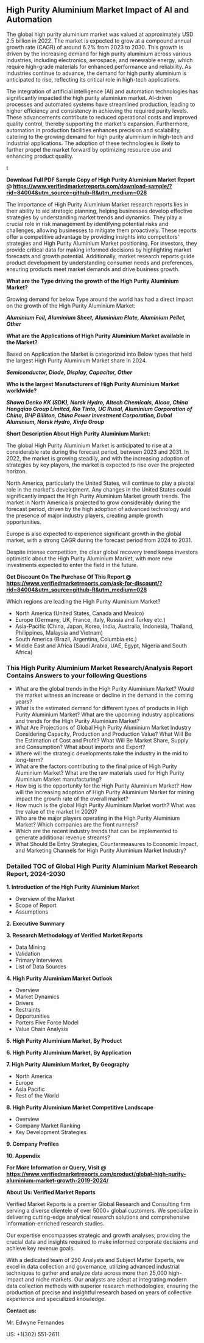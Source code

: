 <h2>High Purity Aluminium Market Impact of AI and Automation</h2><p>The global high purity aluminium market was valued at approximately USD 2.5 billion in 2022. The market is expected to grow at a compound annual growth rate (CAGR) of around 6.2% from 2023 to 2030. This growth is driven by the increasing demand for high purity aluminium across various industries, including electronics, aerospace, and renewable energy, which require high-grade materials for enhanced performance and reliability. As industries continue to advance, the demand for high purity aluminium is anticipated to rise, reflecting its critical role in high-tech applications.</p><p>The integration of artificial intelligence (AI) and automation technologies has significantly impacted the high purity aluminium market. AI-driven processes and automated systems have streamlined production, leading to higher efficiency and consistency in achieving the required purity levels. These advancements contribute to reduced operational costs and improved quality control, thereby supporting the market's expansion. Furthermore, automation in production facilities enhances precision and scalability, catering to the growing demand for high purity aluminium in high-tech and industrial applications. The adoption of these technologies is likely to further propel the market forward by optimizing resource use and enhancing product quality.</p>t</p><p id="" class=""><strong>Download Full PDF Sample Copy of High Purity Aluminium Market Report @ <a href="https://www.verifiedmarketreports.com/download-sample/?rid=84004&utm_source=github-R&utm_medium=028" target="_blank">https://www.verifiedmarketreports.com/download-sample/?rid=84004&utm_source=github-R&utm_medium=028</a></strong></p><p>The importance of&nbsp;High Purity Aluminium Market research reports lies in their ability to aid strategic planning, helping businesses develop effective strategies by understanding market trends and dynamics. They play a crucial role in risk management by identifying potential risks and challenges, allowing businesses to mitigate them proactively. These reports offer a competitive advantage by providing insights into competitors' strategies and High Purity Aluminium Market positioning. For investors, they provide critical data for making informed decisions by highlighting market forecasts and growth potential. Additionally, market research reports guide product development by understanding consumer needs and preferences, ensuring products meet market demands and drive business growth.</p><p><strong>What are the&nbsp;Type driving the growth of the High Purity Aluminium Market?</strong></p><p id="" class="">Growing demand for below Type around the world has had a direct impact on the growth of the High Purity Aluminium Market:</p><em><strong>Aluminium Foil, Aluminium Sheet, Aluminium Plate, Aluminium Pellet, Other</strong></em></p><strong>What are the&nbsp;Applications&nbsp;of High Purity Aluminium Market available in the Market?</strong></p><p id="" class="">Based on Application the Market is categorized into Below types that held the largest High Purity Aluminium Market share In 2024.</p><em><strong>Semiconductor, Diode, Display, Capacitor, Other</strong></em></p><strong>Who is the largest Manufacturers of High Purity Aluminium Market worldwide?</strong></p><p><em><strong>Showa Denko KK (SDK), Norsk Hydro, Altech Chemicals, Alcoa, China Hongqiao Group Limited, Rio Tinto, UC Rusal, Aluminium Corporation of China, BHP Billiton, China Power Investment Corporation, Dubal Aluminium, Norsk Hydro, Xinfa Group</strong></em></p><p id="" class=""><strong>Short Description About High Purity Aluminium Market:</strong></p><p>The global High Purity Aluminium Market is anticipated to rise at a considerable rate during the forecast period, between 2023 and 2031. In 2022, the market is growing steadily, and with the increasing adoption of strategies by key players, the market is expected to rise over the projected horizon.</p><p>North America, particularly the United States, will continue to play a pivotal role in the market's development. Any changes in the United States could significantly impact the High Purity Aluminium Market growth trends. The market in North America is projected to grow considerably during the forecast period, driven by the high adoption of advanced technology and the presence of major industry players, creating ample growth opportunities.</p><p>Europe is also expected to experience significant growth in the global market, with a strong CAGR during the forecast period from 2024 to 2031.</p><p>Despite intense competition, the clear global recovery trend keeps investors optimistic about the High Purity Aluminium Market, with more new investments expected to enter the field in the future.</p><p id="" class=""><strong>Get Discount On The Purchase Of This Report @ <a href="https://www.verifiedmarketreports.com/ask-for-discount/?rid=84004&utm_source=github-R&utm_medium=028" target="_blank">https://www.verifiedmarketreports.com/ask-for-discount/?rid=84004&utm_source=github-R&utm_medium=028</a></strong></p>Which regions are leading the High Purity Aluminium Market?</p><ul><li>North America (United States, Canada and Mexico)</li><li>Europe (Germany, UK, France, Italy, Russia and Turkey etc.)</li><li>Asia-Pacific (China, Japan, Korea, India, Australia, Indonesia, Thailand, Philippines, Malaysia and Vietnam)</li><li>South America (Brazil, Argentina, Columbia etc.)</li><li>Middle East and Africa (Saudi Arabia, UAE, Egypt, Nigeria and South Africa)</li></ul><h3 id="" class="">This High Purity Aluminium Market Research/Analysis Report Contains Answers to your following Questions</h3><ul><li>What are the global trends in the High Purity Aluminium Market? Would the market witness an increase or decline in the demand in the coming years?</li><li>What is the estimated demand for different types of products in High Purity Aluminium Market? What are the upcoming industry applications and trends for the High Purity Aluminium Market?</li><li>What Are Projections of Global High Purity Aluminium Market Industry Considering Capacity, Production and Production Value? What Will Be the Estimation of Cost and Profit? What Will Be Market Share, Supply and Consumption? What about imports and Export?</li><li>Where will the strategic developments take the industry in the mid to long-term?</li><li>What are the factors contributing to the final price of High Purity Aluminium Market? What are the raw materials used for High Purity Aluminium Market manufacturing?</li><li>How big is the opportunity for the High Purity Aluminium Market? How will the increasing adoption of High Purity Aluminium Market for mining impact the growth rate of the overall market?</li><li>How much is the global High Purity Aluminium Market worth? What was the value of the market In 2020?</li><li>Who are the major players operating in the High Purity Aluminium Market? Which companies are the front runners?</li><li>Which are the recent industry trends that can be implemented to generate additional revenue streams?</li><li>What Should Be Entry Strategies, Countermeasures to Economic Impact, and Marketing Channels for High Purity Aluminium Market Industry?</li></ul><h3 id="" class="">Detailed TOC of Global High Purity Aluminium Market Research Report, 2024-2030</h3><p id="" class=""><strong>1. Introduction of the High Purity Aluminium Market</strong></p><ul><li>Overview of the Market</li><li>Scope of Report</li><li>Assumptions</li></ul><p id="" class=""><strong>2. Executive Summary</strong></p><p id="" class=""><strong>3. Research Methodology of Verified Market Reports</strong></p><ul><li>Data Mining</li><li>Validation</li><li>Primary Interviews</li><li>List of Data Sources</li></ul><p id="" class=""><strong>4. High Purity Aluminium Market Outlook</strong></p><ul><li>Overview</li><li>Market Dynamics</li><li>Drivers</li><li>Restraints</li><li>Opportunities</li><li>Porters Five Force Model</li><li>Value Chain Analysis</li></ul><p id="" class=""><strong>5. High Purity Aluminium Market, By Product</strong></p><p id="" class=""><strong>6. High Purity Aluminium Market, By Application</strong></p><p id="" class=""><strong>7. High Purity Aluminium Market, By Geography</strong></p><ul><li>North America</li><li>Europe</li><li>Asia Pacific</li><li>Rest of the World</li></ul><p id="" class=""><strong>8. High Purity Aluminium Market Competitive Landscape</strong></p><ul><li>Overview</li><li>Company Market Ranking</li><li>Key Development Strategies</li></ul><p id="" class=""><strong>9. Company Profiles</strong></p><p id="" class=""><strong>10. Appendix</strong></p><p id="" class=""><strong>For More Information or Query, Visit @ <a href="https://www.verifiedmarketreports.com/product/global-high-purity-aluminium-market-growth-2019-2024/" target="_blank">https://www.verifiedmarketreports.com/product/global-high-purity-aluminium-market-growth-2019-2024/</a></strong></p><p id="" class=""><strong>About Us: Verified Market Reports</strong></p><p id="" class="">Verified Market Reports is a premier Global Research and Consulting firm serving a diverse clientele of over 5000+ global customers. We specialize in delivering cutting-edge analytical research solutions and comprehensive information-enriched research studies.</p><p id="" class="">Our expertise encompasses strategic and growth analyses, providing the crucial data and insights required to make informed corporate decisions and achieve key revenue goals.</p><p id="" class="">With a dedicated team of 250 Analysts and Subject Matter Experts, we excel in data collection and governance, utilizing advanced industrial techniques to gather and analyze data across more than 25,000 high-impact and niche markets. Our analysts are adept at integrating modern data collection methods with superior research methodologies, ensuring the production of precise and insightful research based on years of collective experience and specialized knowledge.</p><p id="" class=""><strong>Contact us:</strong></p><p id="" class="">Mr. Edwyne Fernandes</p><p id="" class="">US: +1(302) 551-2611</p>